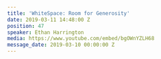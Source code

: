 ```yaml
---
title: 'WhiteSpace: Room for Generosity'
date: 2019-03-11 14:48:00 Z
position: 47
speaker: Ethan Harrington
media: https://www.youtube.com/embed/bgOWnYZLH68
message_date: 2019-03-10 00:00:00 Z
---
```


